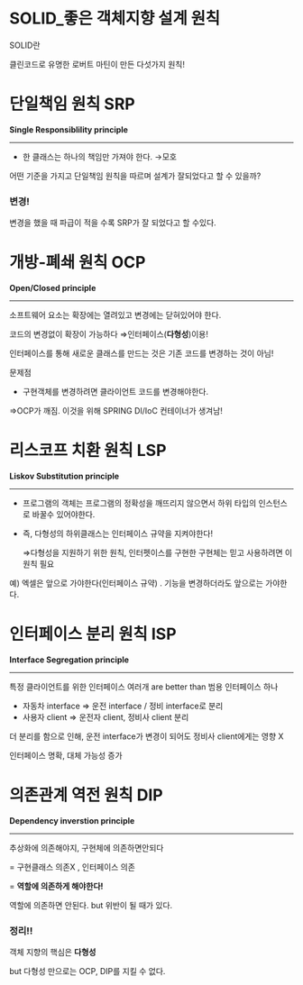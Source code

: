 # SOLID_좋은 객체지향 설계 원칙

SOLID란

클린코드로 유명한 로버트 마틴이 만든 다섯가지 원칙!

# 단일책임 원칙 SRP

**Single Responsiblility principle**

---

- 한 클래스는 하나의 책임만 가져야 한다. →모호

어떤 기준을 가지고 단일책임 원칙을 따르며 설계가 잘되었다고 할 수 있을까?

### **변경!**

변경을 했을 때 파급이 적을 수록 SRP가 잘 되었다고 할 수있다.

# 개방-폐쇄 원칙 OCP

**Open/Closed principle**

---

소프트웨어 요소는 확장에는 열려있고 변경에는 닫혀있어야 한다.

코드의 변경없이 확장이 가능하다 ⇒인터페이스(**다형성**)이용!

인터페이스를 통해 새로운 클래스를 만드는 것은 기존 코드를 변경하는 것이 아님!

 

문제점

- 구현객체를 변경하려면 클라이언트 코드를 변경해야한다.

⇒OCP가 깨짐. 이것을 위해 SPRING DI/IoC 컨테이너가 생겨남!

# 리스코프 치환 원칙 LSP

**Liskov Substitution principle**

---

- 프로그램의 객체는 프로그램의 정확성을 깨뜨리지 않으면서 하위 타입의 인스턴스로 바꿀수 있어야한다.
- 즉, 다형성의 하위클래스는 인터페이스 규약을 지켜야한다!

    ⇒다형성을 지원하기 위한 원칙, 인터펫이스를 구현한 구현체는 믿고 사용하려면 이 원칙 필요

예) 엑셀은 앞으로 가야한다(인터페이스 규약) . 기능을 변경하더라도 앞으로는 가야한다.

# 인터페이스 분리 원칙 ISP

**Interface Segregation principle**

---

특정 클라이언트를 위한 인터페이스 여러개 are better than 범용 인터페이스 하나

- 자동차 interface ⇒ 운전 interface / 정비 interface로 분리
- 사용자 client ⇒ 운전자 client, 정비사 client 분리

 더 분리를 함으로 인해, 운전 interface가 변경이 되어도 정비사 client에게는 영향 X

인터페이스 명확, 대체 가능성 증가

# 의존관계 역전 원칙 DIP

**Dependency inverstion principle**

---

추상화에 의존해야지, 구현체에 의존하면안되다

= 구현클래스 의존X , 인터페이스 의존

= **역할에 의존하게 해야한다!**

역할에 의존하면 안된다.  but 위반이 될 때가 있다.

### 정리!!

객체 지향의 핵심은 **다형성**

but 다형성 만으로는 OCP, DIP를 지킬 수 없다.